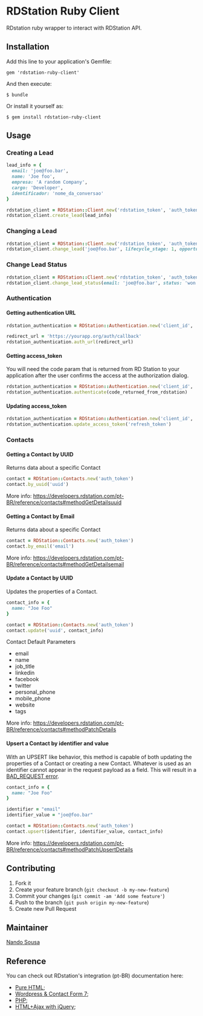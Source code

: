 # RDStation Ruby Client

RDstation ruby wrapper to interact with RDStation API.

## Installation

Add this line to your application's Gemfile:

    gem 'rdstation-ruby-client'

And then execute:

    $ bundle

Or install it yourself as:

    $ gem install rdstation-ruby-client

## Usage

### Creating a Lead

```ruby
lead_info = {
  email: 'joe@foo.bar',
  name: 'Joe foo',
  empresa: 'A random Company',
  cargo: 'Developer',
  identificador: 'nome_da_conversao'
}

rdstation_client = RDStation::Client.new('rdstation_token', 'auth_token')
rdstation_client.create_lead(lead_info)
```

### Changing a Lead

```ruby
rdstation_client = RDStation::Client.new('rdstation_token', 'auth_token')
rdstation_client.change_lead('joe@foo.bar', lifecycle_stage: 1, opportunity: true})
```

### Change Lead Status

```ruby
rdstation_client = RDStation::Client.new('rdstation_token', 'auth_token')
rdstation_client.change_lead_status(email: 'joe@foo.bar', status: 'won', value: 999)
```

### Authentication

#### Getting authentication URL

```ruby
rdstation_authentication = RDStation::Authentication.new('client_id', 'client_secret')

redirect_url = 'https://yourapp.org/auth/callback'
rdstation_authentication.auth_url(redirect_url)
```

#### Getting access_token

You will need the code param that is returned from RD Station to your application after the user confirms the access at the authorization dialog.

```ruby
rdstation_authentication = RDStation::Authentication.new('client_id', 'client_secret')
rdstation_authentication.authenticate(code_returned_from_rdstation)
```

#### Updating access_token

```ruby
rdstation_authentication = RDStation::Authentication.new('client_id', 'client_secret')
rdstation_authentication.update_access_token('refresh_token')
```

### Contacts

#### Getting a Contact by UUID

Returns data about a specific Contact

```ruby
contact = RDStation::Contacts.new('auth_token')
contact.by_uuid('uuid')
```

More info: https://developers.rdstation.com/pt-BR/reference/contacts#methodGetDetailsuuid

#### Getting a Contact by Email

Returns data about a specific Contact

```ruby
contact = RDStation::Contacts.new('auth_token')
contact.by_email('email')
```

More info: https://developers.rdstation.com/pt-BR/reference/contacts#methodGetDetailsemail

#### Update a Contact by UUID

Updates the properties of a Contact.

```ruby
contact_info = {
  name: "Joe Foo"
}

contact = RDStation::Contacts.new('auth_token')
contact.update('uuid', contact_info)
```
Contact Default Parameters
 - email
 - name
 - job_title
 - linkedin
 - facebook
 - twitter
 - personal_phone
 - mobile_phone
 - website
 - tags

More info: https://developers.rdstation.com/pt-BR/reference/contacts#methodPatchDetails


#### Upsert a Contact by identifier and value

With an UPSERT like behavior, this method is capable of both updating the properties of a Contact or creating a new Contact. Whatever is used as an identifier cannot appear in the request payload as a field. This will result in a [BAD_REQUEST error](https://developers.rdstation.com/pt-BR/error-states#conflicting).

```ruby
contact_info = {
  name: "Joe Foo"
}

identifier = "email"
identifier_value = "joe@foo.bar"

contact = RDStation::Contacts.new('auth_token')
contact.upsert(identifier, identifier_value, contact_info)
```

More info: https://developers.rdstation.com/pt-BR/reference/contacts#methodPatchUpsertDetails

## Contributing

1. Fork it
2. Create your feature branch (`git checkout -b my-new-feature`)
3. Commit your changes (`git commit -am 'Add some feature'`)
4. Push to the branch (`git push origin my-new-feature`)
5. Create new Pull Request

## Maintainer
[Nando Sousa](mailto:fernando.sousa@resultadosdigitais.com.br)

## Reference

You can check out RDstation's integration (pt-BR) documentation here:

- [Pure HTML](https://gist.github.com/pedrobachiega/3298970);
- [Wordpress & Contact Form 7](https://gist.github.com/pedrobachiega/3277536);
- [PHP](https://gist.github.com/pedrobachiega/3248293);
- [HTML+Ajax with jQuery](https://gist.github.com/pedrobachiega/3248013);
